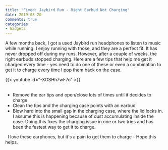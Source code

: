 ```yaml
---
title: "Fixed: Jaybird Run - Right Earbud Not Charging"
date: 2019-08-20
comments: true
categories:
- Gadgets
---
```


A few months back, I got a used Jaybird run headphones to listen to music while running. I enjoy running with those, and they are a perfect fit. It has never dropped off during my runs. 
However, after a couple of weeks, the right earbuds stopped charging. Here are a few tips that help me get it charged every time - yes need to do one of these or even a combination to get it to charge every time I pop them back on the case.

{{< youtube id="-XGSHh7wF7o" >}}
<br />  

- Remove the ear tips and open/close lots of times until it decides to charge    
- Clean the tips and the charging case points with an earbud   
- Blow hard into the small gap in the charging case, where the lid locks in. I assume this is happening because of dust accumulating inside the case. Doing this fixes the charging issue in one or two tries and has been the fastest way to get it to charge.    

 
I love these earphones, but it's a pain to get them to charge - Hope this helps.